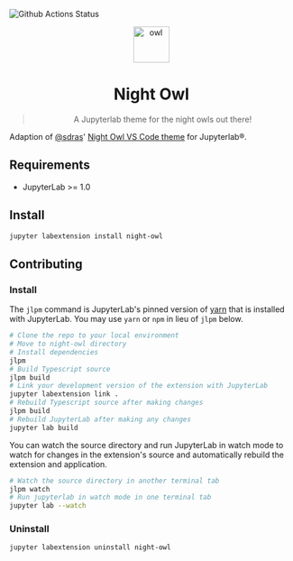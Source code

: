 ![Github Actions Status](https://github.com/andersy005/night-owl-jupyterlab-theme/workflows/CI/badge.svg)

<div align="center">
<img height="64" width="64" alt="owl" src="https://i.imgur.com/iL6cZ25.png" /></a>
<h1>Night Owl</h1>

> A Jupyterlab theme for the night owls out there!

</div>

Adaption of [@sdras](https://github.com/sdras/)' [Night Owl VS Code theme](https://github.com/sdras/night-owl-vscode-theme) for Jupyterlab®.

## Requirements

- JupyterLab >= 1.0

## Install

```bash
jupyter labextension install night-owl
```

## Contributing

### Install

The `jlpm` command is JupyterLab's pinned version of
[yarn](https://yarnpkg.com/) that is installed with JupyterLab. You may use
`yarn` or `npm` in lieu of `jlpm` below.

```bash
# Clone the repo to your local environment
# Move to night-owl directory
# Install dependencies
jlpm
# Build Typescript source
jlpm build
# Link your development version of the extension with JupyterLab
jupyter labextension link .
# Rebuild Typescript source after making changes
jlpm build
# Rebuild JupyterLab after making any changes
jupyter lab build
```

You can watch the source directory and run JupyterLab in watch mode to watch for changes in the extension's source and automatically rebuild the extension and application.

```bash
# Watch the source directory in another terminal tab
jlpm watch
# Run jupyterlab in watch mode in one terminal tab
jupyter lab --watch
```

### Uninstall

```bash
jupyter labextension uninstall night-owl
```
